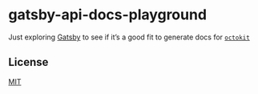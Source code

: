 # gatsby-api-docs-playground

Just exploring [Gatsby](https://www.gatsbyjs.org/) to see if it’s a good fit to generate docs for [`octokit`](https://github.com/octokit/octokit.js)

## License

[MIT](LICENSE)
